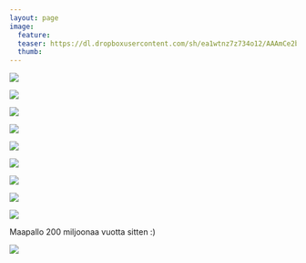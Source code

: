 ```yaml
---
layout: page
image:
  feature:
  teaser: https://dl.dropboxusercontent.com/sh/ea1wtnz7z734o12/AAAmCe2bs0s30SBEvjmDpmcra/luontokuvat/syksy/DSC50788-245px.jpg
  thumb:
---
```


[![](https://dl.dropboxusercontent.com/sh/ea1wtnz7z734o12/AABiTCnyqlWZfeZqute7CNe7a/luontokuvat/syksy/DSC50784-800px.jpg)](https://dl.dropboxusercontent.com/sh/ea1wtnz7z734o12/AADCmKHWDH2il_Z_1Q2H_o-xa/luontokuvat/syksy/DSC50784.jpg)

[![](https://dl.dropboxusercontent.com/sh/ea1wtnz7z734o12/AACF6GlGZkQNeUujTeKqgyjTa/luontokuvat/syksy/DSC50788-800px.jpg)](https://dl.dropboxusercontent.com/sh/ea1wtnz7z734o12/AAA1F41Q3rY4QUa3Gon2LkGpa/luontokuvat/syksy/DSC50788.jpg)

[![](https://dl.dropboxusercontent.com/sh/ea1wtnz7z734o12/AABrw8dashlWXyEXYJr_Ks_Xa/luontokuvat/syksy/DSC51847-800px.jpg)](https://dl.dropboxusercontent.com/sh/ea1wtnz7z734o12/AACwYpxrZB54XqDmHwYdcR9da/luontokuvat/syksy/DSC51847.jpg)

[![](https://dl.dropboxusercontent.com/sh/ea1wtnz7z734o12/AACB4PY9HB0fqDMZsEg35Qdqa/luontokuvat/syksy/DSC51889-800px.jpg)](https://dl.dropboxusercontent.com/sh/ea1wtnz7z734o12/AABbdMD9dbCK6DxpjuZo89hda/luontokuvat/syksy/DSC51889.jpg)

[![](https://dl.dropboxusercontent.com/sh/ea1wtnz7z734o12/AAC-I_KOxAL0bqUbibZUlGuEa/luontokuvat/syksy/DSC51899-800px.jpg)](https://dl.dropboxusercontent.com/sh/ea1wtnz7z734o12/AACXOUUDKnrIenSW-W7jJ8JZa/luontokuvat/syksy/DSC51899.jpg)

[![](https://dl.dropboxusercontent.com/sh/ea1wtnz7z734o12/AABtThjiOUSN5mQXvPtr9_dga/luontokuvat/syksy/DSC51940-800px.jpg)](https://dl.dropboxusercontent.com/sh/ea1wtnz7z734o12/AADORvhJo76F39Tdzv2mXklda/luontokuvat/syksy/DSC51940.jpg)

[![](https://dl.dropboxusercontent.com/sh/ea1wtnz7z734o12/AAB1ncdWKjm-QVMGhCy3zmW5a/luontokuvat/syksy/DSC51862-800px.jpg)](https://dl.dropboxusercontent.com/sh/ea1wtnz7z734o12/AABv3MGh1SzZN0r6C5QX2pkLa/luontokuvat/syksy/DSC51862.jpg)

[![](https://dl.dropboxusercontent.com/sh/ea1wtnz7z734o12/AADPDMAYkhgayg_I452jS_KAa/luontokuvat/syksy/DSC52003-800px.jpg)](https://dl.dropboxusercontent.com/sh/ea1wtnz7z734o12/AADtImdSx4NwrxmsV48q_KAYa/luontokuvat/syksy/DSC52003.jpg)

[![](https://dl.dropboxusercontent.com/sh/ea1wtnz7z734o12/AACna42eusKOdlXeELh_dTBca/luontokuvat/syksy/DSC51994-800px.jpg)](https://dl.dropboxusercontent.com/sh/ea1wtnz7z734o12/AABpR7RyLmncrEPicpUDwgAma/luontokuvat/syksy/DSC51994.jpg)

Maapallo 200 miljoonaa vuotta sitten :)

[![](https://dl.dropboxusercontent.com/sh/ea1wtnz7z734o12/AAAMGqIY_NYvs8XN7W1pyCAra/luontokuvat/syksy/DS07678-800px.jpg)](https://dl.dropboxusercontent.com/sh/ea1wtnz7z734o12/AAARIhpRhMiPspWXVPNNs5j2a/luontokuvat/syksy/DS07678.jpg)
